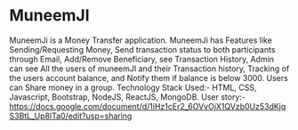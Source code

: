 # MuneemJI

MuneemJi is a Money Transfer application.
MuneemJi has Features like Sending/Requesting Money, Send transaction status to both participants through Email, Add/Remove Beneficiary, see Transaction History, Admin can see All the users of muneemJI and their Transaction history, Tracking of the users account balance, and Notify them if balance is below 3000.
Users can Share money in a group.
Technology Stack Used:- HTML, CSS, Javascript, Bootstrap, NodeJS, ReactJS, MongoDB.
User story:- https://docs.google.com/document/d/1iHz1cEr2_6OVvOjX1QVzb0Uz53dKjqS3BtL_Up8lTa0/edit?usp=sharing

